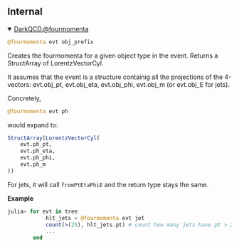 
## Internal
<details class='jldocstring custom-block' open>
<summary><a id='DarkQCD.@fourmomenta-Tuple{Any, Any}' href='#DarkQCD.@fourmomenta-Tuple{Any, Any}'><span class="jlbinding">DarkQCD.@fourmomenta</span></a> <Badge type="info" class="jlObjectType jlMacro" text="Macro" /></summary>



```julia
@fourmomenta evt obj_prefix
```


Creates the fourmomenta for a given object type in the event. Returns a StructArray of LorentzVectorCyl.

It assumes that the event is a structure containig all the projections of the 4-vectors: evt.obj_pt, evt.obj_eta, evt.obj_phi, evt.obj_m (or evt.obj_E for jets).

Concretely,

```julia
@fourmomenta evt ph
```


would expand to:

```julia
StructArray(LorentzVectorCyl(
    evt.ph_pt,
    evt.ph_eta,
    evt.ph_phi,
    evt.ph_m
))
```


For jets, it will call `fromPtEtaPhiE` and the return type stays the same.

**Example**

```julia
julia> for evt in tree
            hlt_jets = @fourmomenta evt jet
            count(>(25), hlt_jets.pt) # count how many jets have pt > 25 GeV
            ...
        end
```


